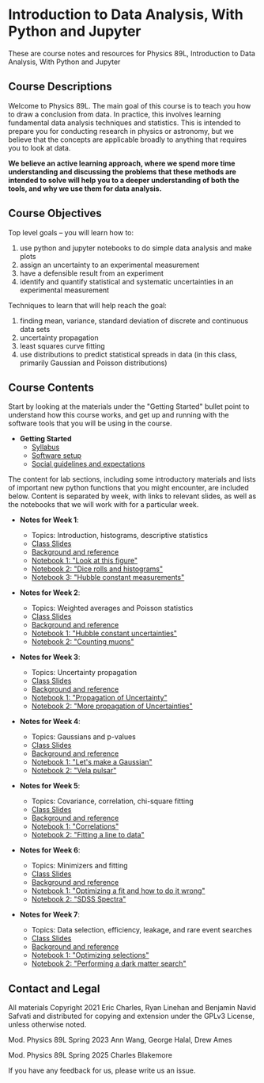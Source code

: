 # Introduction to Data Analysis, With Python and Jupyter

These are course notes and resources for Physics 89L, Introduction to Data Analysis, With Python and Jupyter

## Course Descriptions

Welcome to Physics 89L. The main goal of this course is to teach you how to draw a conclusion from data. In practice, this involves learning fundamental data analysis techniques and statistics. This is intended to prepare you for conducting research in physics or astronomy, but we believe that the concepts are applicable broadly to anything that requires you to look at data.

**We believe an active learning approach, where we spend more time understanding and discussing the problems that these methods are intended to solve will help you to a deeper understanding of both the tools, and why we use them for data analysis.**

## Course Objectives

Top level goals – you will learn how to:

  1. use python and jupyter notebooks to do simple data analysis and make plots
  2. assign an uncertainty to an experimental measurement
  3. have a defensible result from an experiment
  4. identify and quantify statistical and systematic uncertainties in an experimental measurement

Techniques to learn that will help reach the goal:

  1. finding mean, variance, standard deviation of discrete and continuous data sets
  2. uncertainty propagation
  3. least squares curve fitting
  4. use distributions to predict statistical spreads in data (in this class, primarily Gaussian and Poisson distributions)

## Course Contents

Start by looking at the materials under the "Getting Started" bullet
point to understand how this course works, and get up and running with
the software tools that you will be using in the course.

* __Getting Started__
  * [Syllabus](syllabus.md)
  * [Software setup](setup.md)
  * [Social guidelines and expectations](social.md)

The content for lab sections, including some introductory materials and 
lists of important new python functions that you might encounter, are 
included below. Content is separated by week, with links to relevant slides, 
as well as the notebooks that we will work with for a particular week.

* __Notes for Week 1__: 
  * Topics: Introduction, histograms, descriptive statistics
  * [Class Slides](https://docs.google.com/presentation/d/1oONrehiWppdOPcdKFqAiprrtvHAZW3NNBZTkdjiGZjY/edit?usp=drive_link)
  * [Background and reference](Week1.md)
  * [Notebook 1: "Look at this figure"](https://github.com/KIPAC/Physics89L/blob/main/nb/01_01_Look%20At%20This%20Figure.ipynb)
  * [Notebook 2: "Dice rolls and histograms"](https://github.com/KIPAC/Physics89L/blob/main/nb/01_02_Dice_Rolls_and_Histograms.ipynb)
  * [Notebook 3: "Hubble constant measurements"](https://github.com/KIPAC/Physics89L/blob/main/nb/01_03_Hubble_Measurements.ipynb)

* __Notes for Week 2__: 
  * Topics: Weighted averages and Poisson statistics
  * [Class Slides](https://docs.google.com/presentation/d/10oGu6gCkJHGlzFacibRNGO9N9UCMHZs2D8onFtHvj1U/edit?usp=drive_link)
  * [Background and reference](Week2.md)
  * [Notebook 1: "Hubble constant uncertainties"](https://github.com/KIPAC/Physics89L/blob/main/nb/02_01_Hubble_Constant_Uncertainties.ipynb)
  * [Notebook 2: "Counting muons"](https://github.com/KIPAC/Physics89L/blob/main/nb/02_02_Counting_Muons.ipynb)

* __Notes for Week 3__: 
  * Topics: Uncertainty propagation
  * [Class Slides](https://docs.google.com/presentation/d/1KYdIyR7Fsi8EjeLXtAEkIC6XE6a-BLAJ-hWVVxcbbhM/edit?usp=drive_link)
  * [Background and reference](Week3.md)
  * [Notebook 1: "Propagation of Uncertainty"](https://github.com/KIPAC/Physics89L/blob/main/nb/03_01_Propagation_of_Uncertainty.ipynb)
  * [Notebook 2: "More propagation of Uncertainties"](https://github.com/KIPAC/Physics89L/blob/main/nb/03_02_More_Uncertainty_Propagation.ipynb)


* __Notes for Week 4__: 
  * Topics: Gaussians and p-values
  * [Class Slides](https://docs.google.com/presentation/d/1w_4uGckpBr8uVEaR15bQtk4VeMH32Zndq_uqovBuSdI/edit?usp=drive_link)
  * [Background and reference](Week4.md)
  * [Notebook 1: "Let's make a Gaussian"](https://github.com/KIPAC/Physics89L/blob/main/nb/04_01_Lets_Make_A_Gaussian.ipynb)
  * [Notebook 2: "Vela pulsar"](https://github.com/KIPAC/Physics89L/blob/main/nb/04_02_Vela_Pulsar.ipynb)

  
* __Notes for Week 5__: 
  * Topics: Covariance, correlation, chi-square fitting
  * [Class Slides](https://docs.google.com/presentation/d/1CE4O-7-3nmCA5gCCSP0jctQhJQ6hbJWk50GfUwRc2DM/edit?usp=drive_link)
  * [Background and reference](Week5.md)
  * [Notebook 1: "Correlations"](https://github.com/KIPAC/Physics89L/blob/main/nb/05_01_Correlations.ipynb)
  * [Notebook 2: "Fitting a line to data"](https://github.com/KIPAC/Physics89L/blob/main/nb/05_02_Fitting_A_Line_to_Data.ipynb)


* __Notes for Week 6__: 
  * Topics: Minimizers and fitting
  * [Class Slides](https://docs.google.com/presentation/d/1j0wjFUgtc2soVB9F4MYKADD8ZciIHu4oSPVdy2MAtCA/edit?usp=drive_link)
  * [Background and reference](Week6.md)
  * [Notebook 1: "Optimizing a fit and how to do it wrong"](https://github.com/KIPAC/Physics89L/blob/main/nb/06_01_Optimizing_a_fit_and_how_to_do_it_wrong.ipynb)
  * [Notebook 2: "SDSS Spectra"](https://github.com/KIPAC/Physics89L/blob/main/nb/06_02_SDSS_Spectra.ipynb)


* __Notes for Week 7__: 
  * Topics: Data selection, efficiency, leakage, and rare event searches
  * [Class Slides](https://docs.google.com/presentation/d/1bUFvjURaFfh8noQgN8aniutybcj8ZFD86HQS8SyYLK0/edit?usp=drive_link)
  * [Background and reference](Week7.md)
  * [Notebook 1: "Optimizing selections"](https://github.com/KIPAC/Physics89L/blob/main/nb/07_01_Cuts_Acceptance_Leakage.ipynb)
  * [Notebook 2: "Performing a dark matter search"](https://github.com/KIPAC/Physics89L/blob/main/nb/07_02_Performing_a_Dark_Matter_Search.ipynb)


<!--

* Notes for Week 8: 
  * Topics: Frequency analysis
  * [Class Slides](https://docs.google.com/presentation/d/1qtrlylFrjuZ-4gW7CGqLBHZMTaFwV9tr8LRbnJbtHls/edit?usp=drive_link)
  * [Background and reference](Week8.md)
  * [Notebook 1: "Introduction to Fourier Analysis"](https://github.com/KIPAC/Physics89L/blob/main/nb/08_01_Intro_Fourier_Analysis.ipynb)
  * [Notebook 2: "Ripples in 2D Electron Gas"](https://github.com/KIPAC/Physics89L/blob/main/nb/08_02_Ripples_in_2D_Electron_Gas.ipynb)


* Final Projects:
  * [Class Slides](https://docs.google.com/presentation/d/1k2FrQduyliD4SHFxkTNZp1OavsTBbc2UtjZyiGl7kJE/edit?usp=drive_link)
  * [Overview](Projects.md) 
-->


## Contact and Legal

All materials Copyright 2021 Eric Charles, Ryan Linehan and Benjamin
Navid Safvati and distributed for copying and extension under the
GPLv3 License, unless otherwise noted.

Mod. Physics 89L Spring 2023 Ann Wang, George Halal, Drew Ames

Mod. Physics 89L Spring 2025 Charles Blakemore

If you have any feedback for us, please write us an issue.

<!--  LocalWords:  jupyter setup.md Linehan
 -->
